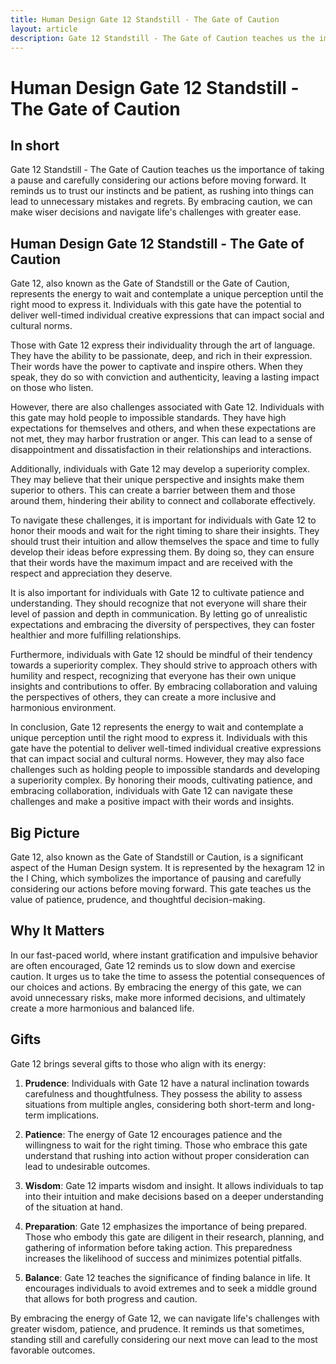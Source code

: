 ```yaml
---
title: Human Design Gate 12 Standstill - The Gate of Caution
layout: article
description: Gate 12 Standstill - The Gate of Caution teaches us the importance of taking a pause and carefully considering our actions before moving forward. It reminds us to trust our instincts and be patient, as rushing into things can lead to unnecessary mistakes and regrets. By embracing caution, we can make wiser decisions and navigate life's challenges with greater ease.
---
```

# Human Design Gate 12 Standstill - The Gate of Caution
## In short
 Gate 12 Standstill - The Gate of Caution teaches us the importance of taking a pause and carefully considering our actions before moving forward. It reminds us to trust our instincts and be patient, as rushing into things can lead to unnecessary mistakes and regrets. By embracing caution, we can make wiser decisions and navigate life's challenges with greater ease.

## Human Design Gate 12 Standstill - The Gate of Caution
Gate 12, also known as the Gate of Standstill or the Gate of Caution, represents the energy to wait and contemplate a unique perception until the right mood to express it. Individuals with this gate have the potential to deliver well-timed individual creative expressions that can impact social and cultural norms.

Those with Gate 12 express their individuality through the art of language. They have the ability to be passionate, deep, and rich in their expression. Their words have the power to captivate and inspire others. When they speak, they do so with conviction and authenticity, leaving a lasting impact on those who listen.

However, there are also challenges associated with Gate 12. Individuals with this gate may hold people to impossible standards. They have high expectations for themselves and others, and when these expectations are not met, they may harbor frustration or anger. This can lead to a sense of disappointment and dissatisfaction in their relationships and interactions.

Additionally, individuals with Gate 12 may develop a superiority complex. They may believe that their unique perspective and insights make them superior to others. This can create a barrier between them and those around them, hindering their ability to connect and collaborate effectively.

To navigate these challenges, it is important for individuals with Gate 12 to honor their moods and wait for the right timing to share their insights. They should trust their intuition and allow themselves the space and time to fully develop their ideas before expressing them. By doing so, they can ensure that their words have the maximum impact and are received with the respect and appreciation they deserve.

It is also important for individuals with Gate 12 to cultivate patience and understanding. They should recognize that not everyone will share their level of passion and depth in communication. By letting go of unrealistic expectations and embracing the diversity of perspectives, they can foster healthier and more fulfilling relationships.

Furthermore, individuals with Gate 12 should be mindful of their tendency towards a superiority complex. They should strive to approach others with humility and respect, recognizing that everyone has their own unique insights and contributions to offer. By embracing collaboration and valuing the perspectives of others, they can create a more inclusive and harmonious environment.

In conclusion, Gate 12 represents the energy to wait and contemplate a unique perception until the right mood to express it. Individuals with this gate have the potential to deliver well-timed individual creative expressions that can impact social and cultural norms. However, they may also face challenges such as holding people to impossible standards and developing a superiority complex. By honoring their moods, cultivating patience, and embracing collaboration, individuals with Gate 12 can navigate these challenges and make a positive impact with their words and insights.
## Big Picture

Gate 12, also known as the Gate of Standstill or Caution, is a significant aspect of the Human Design system. It is represented by the hexagram 12 in the I Ching, which symbolizes the importance of pausing and carefully considering our actions before moving forward. This gate teaches us the value of patience, prudence, and thoughtful decision-making.

## Why It Matters

In our fast-paced world, where instant gratification and impulsive behavior are often encouraged, Gate 12 reminds us to slow down and exercise caution. It urges us to take the time to assess the potential consequences of our choices and actions. By embracing the energy of this gate, we can avoid unnecessary risks, make more informed decisions, and ultimately create a more harmonious and balanced life.

## Gifts

Gate 12 brings several gifts to those who align with its energy:

1. **Prudence**: Individuals with Gate 12 have a natural inclination towards carefulness and thoughtfulness. They possess the ability to assess situations from multiple angles, considering both short-term and long-term implications.

2. **Patience**: The energy of Gate 12 encourages patience and the willingness to wait for the right timing. Those who embrace this gate understand that rushing into action without proper consideration can lead to undesirable outcomes.

3. **Wisdom**: Gate 12 imparts wisdom and insight. It allows individuals to tap into their intuition and make decisions based on a deeper understanding of the situation at hand.

4. **Preparation**: Gate 12 emphasizes the importance of being prepared. Those who embody this gate are diligent in their research, planning, and gathering of information before taking action. This preparedness increases the likelihood of success and minimizes potential pitfalls.

5. **Balance**: Gate 12 teaches the significance of finding balance in life. It encourages individuals to avoid extremes and to seek a middle ground that allows for both progress and caution.

By embracing the energy of Gate 12, we can navigate life's challenges with greater wisdom, patience, and prudence. It reminds us that sometimes, standing still and carefully considering our next move can lead to the most favorable outcomes.